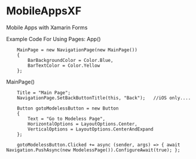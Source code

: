 # MobileAppsXF

Mobile Apps with Xamarin Forms

Example Code For Using Pages:
App()

        MainPage = new NavigationPage(new MainPage())
        {
            BarBackgroundColor = Color.Blue,
            BarTextColor = Color.Yellow
        };

MainPage()

        Title = "Main Page";
        NavigationPage.SetBackButtonTitle(this, "Back");   //iOS only....

        Button gotoModelessButton = new Button
        {
            Text = "Go to Modeless Page",
            HorizontalOptions = LayoutOptions.Center,
            VerticalOptions = LayoutOptions.CenterAndExpand
        };

        gotoModelessButton.Clicked += async (sender, args) => { await Navigation.PushAsync(new ModelessPage()).ConfigureAwait(true); };
